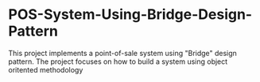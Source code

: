 # POS-System-Using-Bridge-Design-Pattern
This project implements a point-of-sale system using "Bridge" design pattern. The project focuses on how to build a system using object oritented methodology
